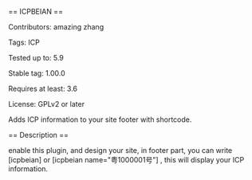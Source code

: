 == ICPBEIAN ==

Contributors: amazing zhang

Tags: ICP

Tested up to: 5.9

Stable tag: 1.00.0

Requires at least: 3.6

License: GPLv2 or later

Adds ICP information to your site footer with shortcode.

== Description ==

enable this plugin, and design your site, in footer part, you can write [icpbeian] or [icpbeian name="粤1000001号"] , this will display your ICP information.
